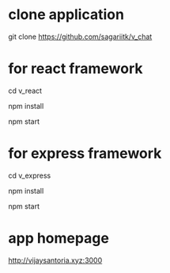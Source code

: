 # clone application
git clone https://github.com/sagariitk/v_chat

# for react framework
cd v_react

npm install

npm start

# for express framework
cd v_express

npm install

npm start

# app homepage
http://vijaysantoria.xyz:3000